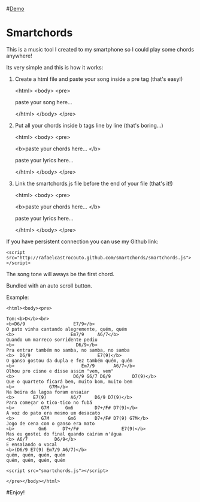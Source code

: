 #[Demo](http://rafaelcastrocouto.github.com/smartchords "Demo")

Smartchords
=======

This is a music tool I created to my smartphone so I could play some chords anywhere!

Its very simple and this is how it works:

1. Create a html file and paste your song inside a pre tag (that's easy!)

    &lt;html&gt; &lt;body&gt; &lt;pre&gt;
    
    paste your song here... 
    
    &lt;/html&gt; &lt;/body&gt; &lt;/pre&gt;
  
2. Put all your chords inside b tags line by line (that's boring...)

    &lt;html&gt; &lt;body&gt; &lt;pre&gt;
    
    &lt;b&gt;paste your chords here... &lt;/b&gt;
    
    paste your lyrics here...
    
    &lt;/html&gt; &lt;/body&gt; &lt;/pre&gt;
  
3. Link the smartchords.js file before the end of your file (that's it!)

    &lt;html&gt; &lt;body&gt; &lt;pre&gt;
    
    &lt;b&gt;paste your chords here... &lt;/b&gt;
    
    paste your lyrics here...
    
    <script src="smartchords.js"></script>
    
    &lt;/html&gt; &lt;/body&gt; &lt;/pre&gt;
  
If you have persistent connection you can use my Github link:

    <script src="http://rafaelcastrocouto.github.com/smartchords/smartchords.js"></script>
    
The song tone will aways be the first chord.

Bundled with an auto scroll button.

Example:

    <html><body><pre>
  
    Tom:<b>D</b><br>
    <b>D6/9                  E7/9</b>
    O pato vinha cantando alegremente, quém, quém
    <b>                     Em7/9     A6/7</b>
    Quando um marreco sorridente pediu
    <b>                       D6/9</b>
    Pra entrar também no samba, no samba, no samba
    <b>  D6/9                         E7(9)</b>
    O ganso gostou da dupla e fez também quém, quém
    <b>                         Em7/9       A6/7</b>
    Olhou pro cisne e disse assim "vem, vem"
    <b>                      D6/9 G6/7 D6/9        D7(9)</b>
    Que o quarteto ficará bem, muito bom, muito bem
    <b>             G7M</b>
    Na beira da lagoa foram ensaiar
    <b>       E7(9)         A6/7     D6/9 D7(9)</b>
    Para começar o tico-tico no fubá
    <b>          G7M      Gm6        D7+/F# D7(9)</b>
    A voz do pato era mesmo um desacato
    <b>          G7M       Gm6       D7+/F# D7(9) G7M</b>
    Jogo de cena com o ganso era mato
    <b>         Gm6      D7+/F#                E7(9)</b>
    Mas eu gostei do final quando caíram n'água
    <b> A6/7          D6/9</b>
    E ensaiando o vocal
    <b>(D6/9 E7(9) Em7/9 A6/7)</b>
    quém, quém, quém, quém
    quém, quém, quém, quém
    
    <script src="smartchords.js"></script>
    
    </pre></body></html>
  
#Enjoy!